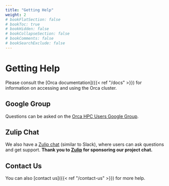```yaml
---
title: "Getting Help"
weight: 2
# bookFlatSection: false
# bookToc: true
# bookHidden: false
# bookCollapseSection: false
# bookComments: false
# bookSearchExclude: false
---
```


# Getting Help

Please consult the [Orca documentation]({{< ref "/docs" >}}) for information on accessing and using the Orca cluster.

## Google Group

Questions can be asked on the [Orca HPC Users Google Group](https://groups.google.com/a/pdx.edu/forum/#!forum/PROJ-Orca-HPC-Users-Group).

## Zulip Chat

We also have a [Zulip chat](https://orca.zulipchat.com/join/22lmb4v2horqxs57fqubvvl7/) (similar to Slack), where users can ask questions and get support.
**Thank you to [Zulip](https://zulip.com) for sponsoring our project chat.**

## Contact Us

You can also [contact us]({{< ref "/contact-us" >}}) for more help.
